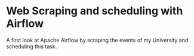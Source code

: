 # Web Scraping and scheduling with Airflow
A first look at Apache Airflow by scraping the events of my University and scheduling this task.
